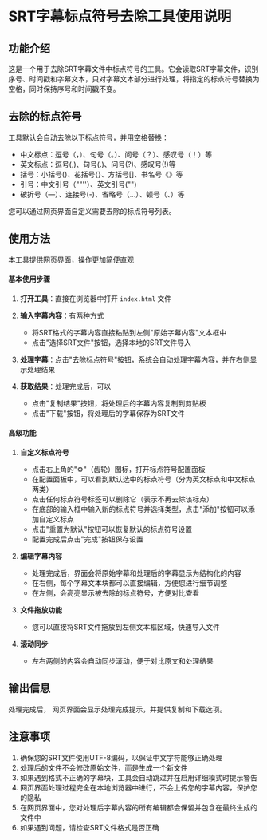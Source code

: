 # SRT字幕标点符号去除工具使用说明

## 功能介绍

这是一个用于去除SRT字幕文件中标点符号的工具。它会读取SRT字幕文件，识别序号、时间戳和字幕文本，只对字幕文本部分进行处理，将指定的标点符号替换为空格，同时保持序号和时间戳不变。

## 去除的标点符号

工具默认会自动去除以下标点符号，并用空格替换：
- 中文标点：逗号（，）、句号（。）、问号（？）、感叹号（！）等
- 英文标点：逗号(,)、句号(.)、问号(?)、感叹号(!)等
- 括号：小括号()、花括号{}、方括号[]、书名号《》等
- 引号：中文引号（""''）、英文引号("")
- 破折号（—）、连接号(-)、省略号（…）、顿号（、）等

您可以通过网页界面自定义需要去除的标点符号列表。

## 使用方法

本工具提供网页界面，操作更加简便直观


#### 基本使用步骤

1. **打开工具**：直接在浏览器中打开 `index.html` 文件

2. **输入字幕内容**：有两种方式
   - 将SRT格式的字幕内容直接粘贴到左侧"原始字幕内容"文本框中
   - 点击"选择SRT文件"按钮，选择本地的SRT文件导入

3. **处理字幕**：点击"去除标点符号"按钮，系统会自动处理字幕内容，并在右侧显示处理结果

4. **获取结果**：处理完成后，可以
   - 点击"复制结果"按钮，将处理后的字幕内容复制到剪贴板
   - 点击"下载"按钮，将处理后的字幕保存为SRT文件

#### 高级功能

1. **自定义标点符号**
   - 点击右上角的"⚙️"（齿轮）图标，打开标点符号配置面板
   - 在配置面板中，可以看到默认选中的标点符号（分为英文标点和中文标点两类）
   - 点击任何标点符号标签可以删除它（表示不再去除该标点）
   - 在底部的输入框中输入新的标点符号并选择类型，点击"添加"按钮可以添加自定义标点
   - 点击"重置为默认"按钮可以恢复默认的标点符号设置
   - 配置完成后点击"完成"按钮保存设置

2. **编辑字幕内容**
   - 处理完成后，界面会将原始字幕和处理后的字幕显示为结构化的内容
   - 在右侧，每个字幕文本块都可以直接编辑，方便您进行细节调整
   - 在左侧，会高亮显示被去除的标点符号，方便对比查看

3. **文件拖放功能**
   - 您可以直接将SRT文件拖放到左侧文本框区域，快速导入文件

4. **滚动同步**
   - 左右两侧的内容会自动同步滚动，便于对比原文和处理结果

## 输出信息

处理完成后，
网页界面会显示处理完成提示，并提供复制和下载选项。

## 注意事项

1. 确保您的SRT文件使用UTF-8编码，以保证中文字符能够正确处理
2. 处理后的文件不会修改原始文件，而是生成一个新文件
3. 如果遇到格式不正确的字幕块，工具会自动跳过并在启用详细模式时提示警告
4. 网页界面处理过程完全在本地浏览器中进行，不会上传您的字幕内容，保护您的隐私
5. 在网页界面中，您对处理后字幕内容的所有编辑都会保留并包含在最终生成的文件中
6. 如果遇到问题，请检查SRT文件格式是否正确 
